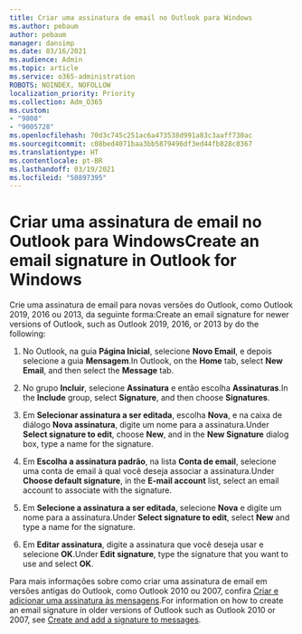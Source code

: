 ```yaml
---
title: Criar uma assinatura de email no Outlook para Windows
ms.author: pebaum
author: pebaum
manager: dansimp
ms.date: 03/16/2021
ms.audience: Admin
ms.topic: article
ms.service: o365-administration
ROBOTS: NOINDEX, NOFOLLOW
localization_priority: Priority
ms.collection: Adm_O365
ms.custom:
- "9808"
- "9005728"
ms.openlocfilehash: 70d3c745c251ac6a473538d991a83c3aaff730ac
ms.sourcegitcommit: c08bed4071baa3bb5879496df3ed44fb828c8367
ms.translationtype: HT
ms.contentlocale: pt-BR
ms.lasthandoff: 03/19/2021
ms.locfileid: "50897395"
---
```

# <a name="create-an-email-signature-in-outlook-for-windows"></a><span data-ttu-id="b490d-102">Criar uma assinatura de email no Outlook para Windows</span><span class="sxs-lookup"><span data-stu-id="b490d-102">Create an email signature in Outlook for Windows</span></span>

<span data-ttu-id="b490d-103">Crie uma assinatura de email para novas versões do Outlook, como Outlook 2019, 2016 ou 2013, da seguinte forma:</span><span class="sxs-lookup"><span data-stu-id="b490d-103">Create an email signature for newer versions of Outlook, such as Outlook 2019, 2016, or 2013 by do the following:</span></span>

1. <span data-ttu-id="b490d-104">No Outlook, na guia **Página Inicial**, selecione **Novo Email**, e depois selecione a guia **Mensagem**.</span><span class="sxs-lookup"><span data-stu-id="b490d-104">In Outlook, on the **Home** tab, select **New Email**, and then select the **Message** tab.</span></span>

1. <span data-ttu-id="b490d-105">No grupo **Incluir**, selecione **Assinatura** e então escolha **Assinaturas**.</span><span class="sxs-lookup"><span data-stu-id="b490d-105">In the **Include** group, select **Signature**, and then choose **Signatures**.</span></span>

1. <span data-ttu-id="b490d-106">Em **Selecionar assinatura a ser editada**, escolha **Nova**, e na caixa de diálogo **Nova assinatura**, digite um nome para a assinatura.</span><span class="sxs-lookup"><span data-stu-id="b490d-106">Under **Select signature to edit**, choose **New**, and in the **New Signature** dialog box, type a name for the signature.</span></span>

1. <span data-ttu-id="b490d-107">Em **Escolha a assinatura padrão**, na lista **Conta de email**, selecione uma conta de email à qual você deseja associar a assinatura.</span><span class="sxs-lookup"><span data-stu-id="b490d-107">Under **Choose default signature**, in the **E-mail account** list, select an email account to associate with the signature.</span></span>

1. <span data-ttu-id="b490d-108">Em **Selecione a assinatura a ser editada**, selecione **Nova** e digite um nome para a assinatura.</span><span class="sxs-lookup"><span data-stu-id="b490d-108">Under **Select signature to edit**, select **New** and type a name for the signature.</span></span>

1. <span data-ttu-id="b490d-109">Em **Editar assinatura**, digite a assinatura que você deseja usar e selecione **OK**.</span><span class="sxs-lookup"><span data-stu-id="b490d-109">Under **Edit signature**, type the signature that you want to use and select **OK**.</span></span>

<span data-ttu-id="b490d-110">Para mais informações sobre como criar uma assinatura de email em versões antigas do Outlook, como Outlook 2010 ou 2007, confira [Criar e adicionar uma assinatura às mensagens](https://support.microsoft.com/office/8ee5d4f4-68fd-464a-a1c1-0e1c80bb27f2#ID0EAADAAA=Office_2007_-_2010).</span><span class="sxs-lookup"><span data-stu-id="b490d-110">For information on how to create an email signature in older versions of Outlook such as Outlook 2010 or 2007, see [Create and add a signature to messages](https://support.microsoft.com/office/8ee5d4f4-68fd-464a-a1c1-0e1c80bb27f2#ID0EAADAAA=Office_2007_-_2010).</span></span>

